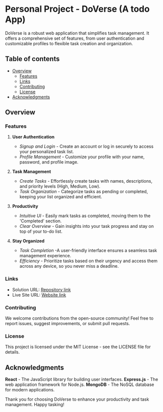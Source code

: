 # Personal Project - DoVerse (A todo App)

DoVerse is a robust web application that simplifies task management. It offers a comprehensive set of features, from user authentication and customizable profiles to flexible task creation and organization.

## Table of contents

- [Overview](#overview)
  - [Features](#features)
  - [Links](#links)
  - [Contributing](#contributing)
  - [License](#license)
- [Acknowledgments](#acknowledgments)

## Overview

### Features

1. **User Authentication**
    - *Signup and Login* - Create an account or log in securely to access your personalized task list.
    - *Profile Management* - Customize your profile with your name, password, and profile image.

2. **Task Management**
    - *Create Tasks* - Effortlessly create tasks with names, descriptions, and priority levels (High, Medium, Low).
    - *Task Organization* - Categorize tasks as pending or completed, keeping your list organized and efficient.

3. **Productivity**
    - *Intuitive UI* - Easily mark tasks as completed, moving them to the 'Completed' section.
    - *Clear Overview* - Gain insights into your task progress and stay on top of your to-do list.

4. **Stay Organized**
    - *Task Completion* -A user-friendly interface ensures a seamless task management experience.
    - *Efficiency* - Prioritize tasks based on their urgency and access them across any device, so you never miss a deadline.

### Links

- Solution URL: [Repository link](https://github.com/kushagarwal11ag/todo)
- Live Site URL: [Website link](https://doverse.vercel.app/)

### Contributing

We welcome contributions from the open-source community! Feel free to report issues, suggest improvements, or submit pull requests.

### License

This project is licensed under the MIT License - see the LICENSE file for details.

## Acknowledgments

**React** - The JavaScript library for building user interfaces.
**Express.js** - The web application framework for Node.js.
**MongoDB** - The NoSQL database for modern applications.

Thank you for choosing DoVerse to enhance your productivity and task management. Happy tasking!